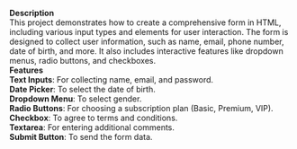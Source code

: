 **Description**
<br>
This project demonstrates how to create a comprehensive form in HTML, including various input types and elements for user interaction. The form is designed to collect user information, such as name, email, phone number, date of birth, and more. It also includes interactive features like dropdown menus, radio buttons, and checkboxes.
<br>
**Features**
<br>
**Text Inputs**: For collecting name, email, and password.
<br>
**Date Picker**: To select the date of birth.
<br>
**Dropdown Menu**: To select gender.
<br>
**Radio Buttons**: For choosing a subscription plan (Basic, Premium, VIP).
<br>
**Checkbox**: To agree to terms and conditions.
<br>
**Textarea**: For entering additional comments.
<br>
**Submit Button**: To send the form data.
<br>


